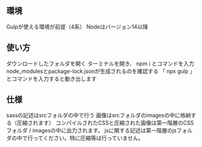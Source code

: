 ## 環境
Gulpが使える環境が前提（4系）
Nodeはバージョン14以降
## 使い方
ダウンロードしたフォルダを開く
ターミナルを開き、 npm i とコマンドを入力
node_modulesとpackage-lock.jsonが生成されるのを確認する
「 npx gulp 」とコマンドを入力すると動き出します
## 仕様
sassの記述はsrcフォルダの中で行う
画像はsrcフォルダのimagesの中に格納する（圧縮されます）
コンパイルされたCSSと圧縮された画像は第一階層のCSSフォルダ / imagesの中に出力されます。
jsに関する記述は第一階層のjsフォルダの中で行ってください。特に圧縮等は行っていません。

